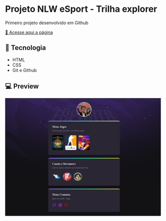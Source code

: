 # Projeto NLW eSport - Trilha explorer

Primeiro projeto desenvolvido em Github

[:link: Acesse aqui a página](https://mateussilva93.github.io/01.-NLW--9-eSports---Explorer/)

## :wrench: Tecnologia

- HTML
- CSS
- Git e Github

## :computer: Preview

![preview](./github/preview.png)

